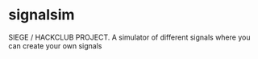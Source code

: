 # signalsim
SIEGE / HACKCLUB PROJECT. A simulator of different signals where you can create your own signals
